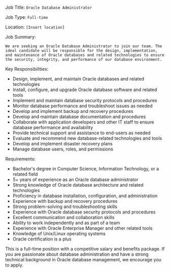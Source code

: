 Job Title: `Oracle Database Administrator`

Job Type: `Full-time`

Location: `[Insert location]`

Job Summary:

`We are seeking an Oracle Database Administrator to join our team. The ideal candidate will be responsible for the design, implementation, and maintenance of Oracle databases and related technologies to ensure the security, integrity, and performance of our database environment.`

Key Responsibilities:

* Design, implement, and maintain Oracle databases and related technologies
* Install, configure, and upgrade Oracle database software and related tools
* Implement and maintain database security protocols and procedures
* Monitor database performance and troubleshoot issues as needed
* Develop and implement backup and recovery procedures
* Develop and maintain database documentation and procedures
* Collaborate with application developers and other IT staff to ensure database performance and availability
* Provide technical support and assistance to end-users as needed
* Evaluate and recommend new database-related technologies and tools
* Develop and implement disaster recovery plans
* Manage database users, roles, and permissions

Requirements:

* Bachelor's degree in Computer Science, Information Technology, or a related field
* 5+ years of experience as an Oracle database administrator
* Strong knowledge of Oracle database architecture and related technologies
* Proficiency in database installation, configuration, and administration
* Experience with backup and recovery procedures
* Strong problem-solving and troubleshooting skills
* Experience with Oracle database security protocols and procedures
* Excellent communication and collaboration skills
* Ability to work independently and as part of a team
* Experience with Oracle Enterprise Manager and other related tools
* Knowledge of Unix/Linux operating systems
* Oracle certification is a plus

This is a full-time position with a competitive salary and benefits package. If you are passionate about database administration and have a strong technical background in Oracle database management, we encourage you to apply.